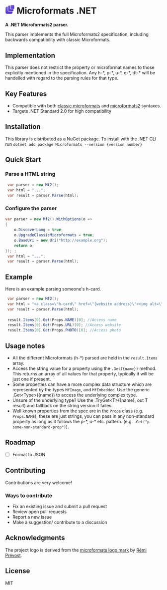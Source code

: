 #  <img src="https://raw.githubusercontent.com/myquay/Microformats/4a2af9ec1e17704436f55693ebbcf5d0540f1593/logo.svg" alt="Microformats Logo" style="width: 30px"> Microformats .NET

**A .NET Microformats2 parser.**

This parser implements the full Microformats2 specification, including backwards compatibility with classic Microformats.

## Implementation

This parser does not restrict the property or microformat names to those explicitly mentioned in the specification. Any h-\*, p-\*, u-\*, e-\*, dt-\* will be handelled with regard to the parsing rules for that type.

## Key Features

* Compatible with both [classic microformats](http://microformats.org/wiki/Main_Page#Classic_Microformats) and [microformats2](http://microformats.org/wiki/microformats2) syntaxes.
* Targets .NET Standard 2.0 for high compatibility

## Installation

This library is distributed as a NuGet package. To install with the .NET CLI run `dotnet add package Microformats --version {version number} `

## Quick Start

### Parse a HTML string

```csharp
 var parser = new Mf2();
 var html = "...";
 var result = parser.Parse(html);
```

### Configure the parser

```csharp
var parser = new Mf2().WithOptions(o =>
{
    o.DiscoverLang = true;
    o.UpgradeClassicMicroformats = true;
    o.BaseUri = new Uri("http://example.org");
    return o;
}); ;
 var html = "...";
 var result = parser.Parse(html);
```

## Example

Here is an example parsing someone's h-card.

```csharp
 var parser = new Mf2();
 var html = "<a class=\"h-card\" href=\"{website address}\"><img alt=\"{name of person}\" src=\"{address of photo}\" /></a>";
 var result = parser.Parse(html);

 result.Items[0].Get(Props.NAME)[0]; //Access name
 result.Items[0].Get(Props.URL)[0]; //Access website
 result.Items[0].Get(Props.PHOTO)[0]; //Access photo
```

## Usage notes

* All the different Microformats (h-\*) parsed are held in the `result.Items` array.
* Access the string value for a property using the `.Get({name})` method. This returns an array of all values for that property, typically it will be just one if present.
* Some properties can have a more complex data structure which are represented by the types `MfImage`, and `MfEmbedded`. Use the generic .Get\<Type\>({name}) to access the underlying complex type.
* Unsure of the underlying type? Use the .TryGet\<T\>({name}, out T result) and fallback on the string version if failes.
* Well known properties from the spec are in the `Props` class (e.g. `Props.NAME`), these are just strings, you can pass in any non-standard property as long as it follows the p-\*, u-\* etc. pattern. (e.g. `.Get("p-some-non-standard-prop")`).

## Roadmap

- [ ] Format to JSON

## Contributing

Contributions are very welcome!

### Ways to contribute

* Fix an existing issue and submit a pull request
* Review open pull requests
* Report a new issue
* Make a suggestion/ contribute to a discussion

## Acknowledgments

The project logo is derived from the [microformats logo mark](http://microformats.org/wiki/spread-microformats) by [Rémi Prévost](http://microformats.org/wiki/User:Remi).

## License

MIT
